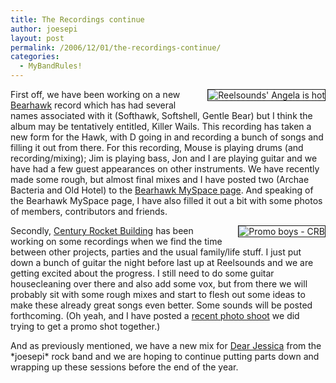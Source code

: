 ```yaml
---
title: The Recordings continue
author: joesepi
layout: post
permalink: /2006/12/01/the-recordings-continue/
categories:
  - MyBandRules!
---
```

<img border="1" align="right" style="margin: 0pt 0pt 15px 15px" alt="Reelsounds' Angela is hot" title="Reelsounds' Angela is hot" src="http://www.joesepi.com/gallery/d/1004-2/music---36.jpg" />First off, we have been working on a new <a title="SoftHawk Wails Killer" target="_blank" href="http://www.pensamplivox.com/bearhawk">Bearhawk</a> record which has had several names associated with it (Softhawk, Softshell, Gentle Bear) but I think the album may be tentatively entitled, Killer Wails. This recording has taken a new form for the Hawk, with D going in and recording a bunch of songs and filling it out from there. For this recording, Mouse is playing drums (and recording/mixing); Jim is playing bass, Jon and I are playing guitar and we have had a few guest appearances on other instruments. We have recently made some rough, but almost final mixes and I have posted two (Archae Bacteria and Old Hotel) to the <a title="Bearhawk on MySpace" target="_blank" href="http://myspace.com/bearhawk">Bearhawk MySpace page</a>. And speaking of the Bearhawk MySpace page, I have also filled it out a bit with some photos of members, contributors and friends.

<img border="1" align="right" title="Promo boys - CRB" alt="Promo boys - CRB" style="margin: 0pt 0pt 15px 15px" src="http://www.joesepi.com/gallery/d/3411-2/CRB+promo+shots+-+46.jpg" />Secondly, <a title="Century Rocket Building on the pvx" target="_blank" href="http://www.pensamplivox.com/crb">Century Rocket Building</a> has been working on some recordings when we find the time between other projects, parties and the usual family/life stuff. I just put down a bunch of guitar the night before last up at Reelsounds and we are getting excited about the progress. I still need to do some guitar housecleaning over there and also add some vox, but from there we will probably sit with some rough mixes and start to flesh out some ideas to make these already great songs even better. Some sounds will be posted forthcoming. (Oh yeah, and I have posted a <a title="Dog butt" target="_blank" href="http://pensamplivox.com/gallery/v/crb_promo/">recent photo shoot</a> we did trying to get a promo shot together.)

And as previously mentioned, we have a new mix for <a title="Sessions keep going" target="_blank" href="http://www.joesepi.com/sessions">Dear Jessica</a> from the \*joesepi\* rock band and we are hoping to continue putting parts down and wrapping up these sessions before the end of the year.